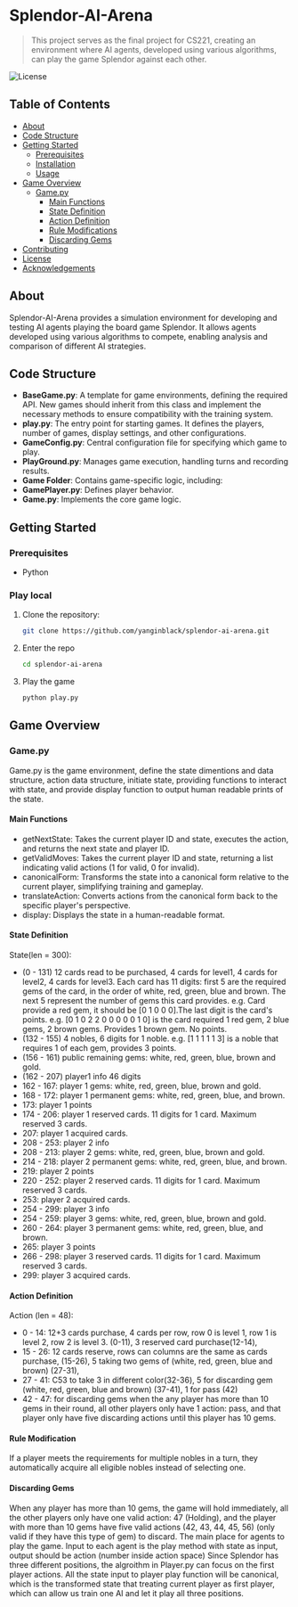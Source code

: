 # Splendor-AI-Arena

> This project serves as the final project for CS221, creating an environment where AI agents, developed using various algorithms, can play the game Splendor against each other.

![License](https://img.shields.io/badge/license-MIT-blue.svg)

## Table of Contents

- [About](#about)
- [Code Structure](#code-structure)
- [Getting Started](#getting-started)
  - [Prerequisites](#prerequisites)
  - [Installation](#installation)
  - [Usage](#usage)
- [Game Overview](#game-overview)
  - [Game.py](#gamepy)
    - [Main Functions](#main-functions)
    - [State Definition](#state-definition)
    - [Action Definition](#action-definition)
    - [Rule Modifications](#rule-modifications)
    - [Discarding Gems](#discarding-gems)
- [Contributing](#contributing)
- [License](#license)
- [Acknowledgements](#acknowledgements)

## About

Splendor-AI-Arena provides a simulation environment for developing and testing AI agents playing the board game Splendor. It allows agents developed using various algorithms to compete, enabling analysis and comparison of different AI strategies.

## Code Structure

- **BaseGame.py**: A template for game environments, defining the required API. New games should inherit from this class and implement the necessary methods to ensure compatibility with the training system.
- **play.py**: The entry point for starting games. It defines the players, number of games, display settings, and other configurations.
- **GameConfig.py**: Central configuration file for specifying which game to play.
- **PlayGround.py**: Manages game execution, handling turns and recording results.
- **Game Folder**: Contains game-specific logic, including:
- **GamePlayer.py**: Defines player behavior.
- **Game.py**: Implements the core game logic.

## Getting Started

### Prerequisites
- Python

### Play local

1. Clone the repository:
   ```bash
   git clone https://github.com/yanginblack/splendor-ai-arena.git
2. Enter the repo
   ```bash
   cd splendor-ai-arena
4. Play the game
   ```bash
   python play.py


## Game Overview
### Game.py
Game.py is the game environment, define the state dimentions and data structure, action data structure, initiate state, providing functions to interact with state, and provide display function to output human readable prints of the state.

#### Main Functions
- getNextState: Takes the current player ID and state, executes the action, and returns the next state and player ID.
- getValidMoves: Takes the current player ID and state, returning a list indicating valid actions (1 for valid, 0 for invalid).
- canonicalForm: Transforms the state into a canonical form relative to the current player, simplifying training and gameplay.
- translateAction: Converts actions from the canonical form back to the specific player's perspective.
- display: Displays the state in a human-readable format.
#### State Definition
State(len = 300): 
- (0 - 131) 12 cards read to be purchased, 4 cards for level1, 4 cards for level2, 4 cards for level3. Each card has 11 digits: first 5 are the required gems of the card, in the order of white, red, green, blue and brown. The next 5 represent the number of gems this card provides. e.g. Card provide a red gem, it should be [0 1 0 0 0].The last digit is the card's points.
e.g. [0 1 0 2 2 0 0 0 0 0 1 0] is the card required 1 red gem, 2 blue gems, 2 brown gems. Provides 1 brown gem. No points.
- (132 - 155) 4 nobles, 6 digits for 1 noble. e.g. [1 1 1 1 1 3] is a noble that requires 1 of each gem, provides 3 points.
- (156 - 161) public remaining gems: white, red, green, blue, brown and gold.
- (162 - 207) player1 info 46 digits
- 162 - 167: player 1 gems: white, red, green, blue, brown and gold.
- 168 - 172: player 1 permanent gems: white, red, green, blue, and brown.
- 173: player 1 points
- 174 - 206: player 1 reserved cards. 11 digits for 1 card. Maximum reserved 3 cards.
- 207: player 1 acquired cards.
- 208 - 253: player 2 info
- 208 - 213: player 2 gems: white, red, green, blue, brown and gold.
- 214 - 218: player 2 permanent gems: white, red, green, blue, and brown.
- 219: player 2 points
- 220 - 252: player 2 reserved cards. 11 digits for 1 card. Maximum reserved 3 cards.
- 253: player 2 acquired cards.
- 254 - 299: player 3 info
- 254 - 259: player 3 gems: white, red, green, blue, brown and gold.
- 260 - 264: player 3 permanent gems: white, red, green, blue, and brown.
- 265: player 3 points
- 266 - 298: player 3 reserved cards. 11 digits for 1 card. Maximum reserved 3 cards.
- 299: player 3 acquired cards.
#### Action Definition
Action (len = 48):    
- 0 - 14: 12+3 cards purchase, 4 cards per row, row 0 is level 1, row 1 is level 2, row 2 is level 3. (0-11), 3 reserved card purchase(12-14), 
- 15 - 26: 12 cards reserve, rows can columns are the same as cards purchase, (15-26), 5 taking two gems of (white, red, green, blue and brown) (27-31), 
- 27 - 41: C53 to take 3 in different color(32-36), 5 for discarding gem (white, red, green, blue and brown) (37-41), 1 for pass (42)
- 42 - 47: for discarding gems when the any player has more than 10 gems in their round, all other players only have 1 action: pass, and that player only have five discarding actions until this player has 10 gems. 
#### Rule Modification
If a player meets the requirements for multiple nobles in a turn, they automatically acquire all eligible nobles instead of selecting one.
#### Discarding Gems
When any player has more than 10 gems, the game will hold immediately, all the other players only have one valid action: 47 (Holding), and the player with more than 10 gems have five valid actions (42, 43, 44, 45, 56) (only valid if they have this type of gem) to discard. 
The main place for agents to play the game. Input to each agent is the play method with state as input, output should be action (number inside action space)
Since Splendor has three different positions, the algroithm in Player.py can focus on the first player actions. All the state input to player play function will be canonical, which is the transformed state that treating current player as first player, which can allow us train one AI and let it play all three positions.
